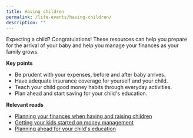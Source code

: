 ```yaml
---
title: Having children
permalink: /life-events/having-children/
description: ""
---
```

Expecting a child? Congratulations! These resources can help you prepare for the arrival of your baby and help you manage your finances as your family grows.

**Key points**

*   Be prudent with your expenses, before and after baby arrives.
*   Have adequate insurance coverage for yourself and your child.
*   Teach your child good money habits through everyday activities.
*   Plan ahead and start saving for your child's education.

**Relevant reads**

* [Planning your finances when having and raising children](https://www.moneysense.gov.sg/articles/2018/10/planning-your-finances-when-having-and-raising-children)
* [Getting your kids started on money management](https://www.moneysense.gov.sg/articles/2018/10/getting-your-kids-started-on-money-management)
* [Planning ahead for your child's education](https://www.moneysense.gov.sg/articles/2018/10/planning-ahead-for-your-childs-education)